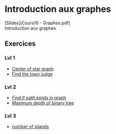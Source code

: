 # Introduction aux graphes
[Sildes](Cours10 - Graphes.pdf)</br>
Introduction aux graphes
## Exercices
### Lvl 1
  - [Center of star graph](https://leetcode.com/problems/find-center-of-star-graph/)
  - [Find the town judge](https://leetcode.com/problems/find-the-town-judge/)
### Lvl 2
  - [Find if path exists in graph](https://leetcode.com/problems/find-if-path-exists-in-graph/)
  - [Maximum depth of binary tree](https://leetcode.com/problems/maximum-depth-of-binary-tree/)
### Lvl 3
  - [number of islands](https://leetcode.com/problems/number-of-islands/)
